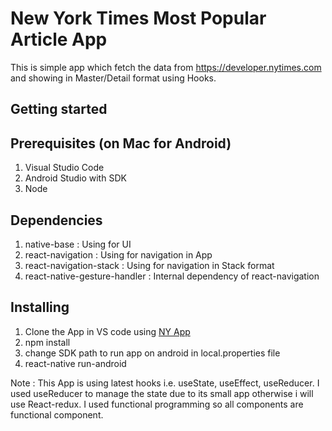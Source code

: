 # New York Times Most Popular Article App
This is simple app which fetch the data from https://developer.nytimes.com and showing in Master/Detail format using Hooks.

## Getting started

## Prerequisites (on Mac for Android)
1. Visual Studio Code
2. Android Studio with SDK
3. Node 

## Dependencies
1. native-base : Using for UI 
2. react-navigation : Using for navigation in App
3. react-navigation-stack : Using for navigation in Stack format
4. react-native-gesture-handler : Internal dependency of react-navigation

## Installing
1. Clone the App in VS code using [NY App](https://github.com/ajeet12334/New-York-Times-Article.git)
1. npm install
2. change SDK path to run app on android in local.properties file
3. react-native run-android

Note : This App is using latest hooks i.e. useState, useEffect, useReducer. I used useReducer to manage the state due to its small app otherwise i will use React-redux. I used functional programming so all components are functional component.
